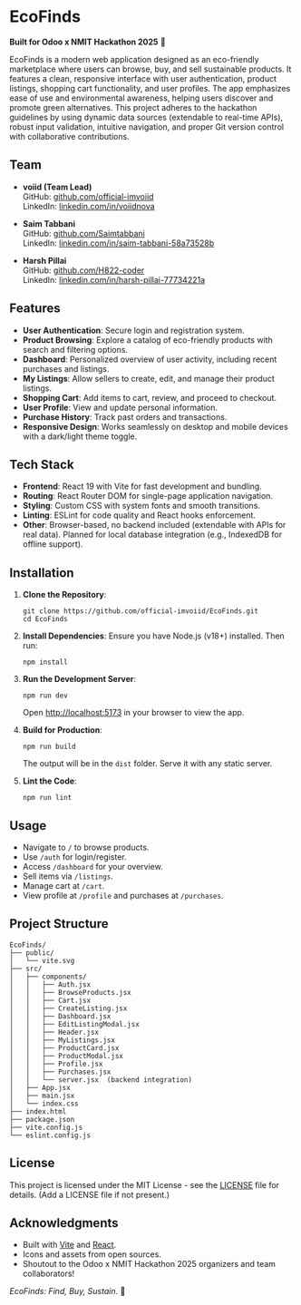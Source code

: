 # EcoFinds

**Built for Odoo x NMIT Hackathon 2025** 🌿

EcoFinds is a modern web application designed as an eco-friendly marketplace where users can browse, buy, and sell sustainable products. It features a clean, responsive interface with user authentication, product listings, shopping cart functionality, and user profiles. The app emphasizes ease of use and environmental awareness, helping users discover and promote green alternatives. This project adheres to the hackathon guidelines by using dynamic data sources (extendable to real-time APIs), robust input validation, intuitive navigation, and proper Git version control with collaborative contributions.

## Team

- **voiid (Team Lead)**  
  GitHub: [github.com/official-imvoiid](https://github.com/official-imvoiid)  
  LinkedIn: [linkedin.com/in/voiidnova](https://www.linkedin.com/in/voiidnova)

- **Saim Tabbani**  
  GitHub: [github.com/Saimtabbani](https://github.com/Saimtabbani)  
  LinkedIn: [linkedin.com/in/saim-tabbani-58a73528b](https://www.linkedin.com/in/saim-tabbani-58a73528b)

- **Harsh Pillai**  
  GitHub: [github.com/H822-coder](https://github.com/H822-coder)  
  LinkedIn: [linkedin.com/in/harsh-pillai-77734221a](https://www.linkedin.com/in/harsh-pillai-77734221a)

## Features

- **User Authentication**: Secure login and registration system.
- **Product Browsing**: Explore a catalog of eco-friendly products with search and filtering options.
- **Dashboard**: Personalized overview of user activity, including recent purchases and listings.
- **My Listings**: Allow sellers to create, edit, and manage their product listings.
- **Shopping Cart**: Add items to cart, review, and proceed to checkout.
- **User Profile**: View and update personal information.
- **Purchase History**: Track past orders and transactions.
- **Responsive Design**: Works seamlessly on desktop and mobile devices with a dark/light theme toggle.

## Tech Stack

- **Frontend**: React 19 with Vite for fast development and bundling.
- **Routing**: React Router DOM for single-page application navigation.
- **Styling**: Custom CSS with system fonts and smooth transitions.
- **Linting**: ESLint for code quality and React hooks enforcement.
- **Other**: Browser-based, no backend included (extendable with APIs for real data). Planned for local database integration (e.g., IndexedDB for offline support).

## Installation

1. **Clone the Repository**:
   ```
   git clone https://github.com/official-imvoiid/EcoFinds.git
   cd EcoFinds
   ```

2. **Install Dependencies**:
   Ensure you have Node.js (v18+) installed. Then run:
   ```
   npm install
   ```

3. **Run the Development Server**:
   ```
   npm run dev
   ```
   Open [http://localhost:5173](http://localhost:5173) in your browser to view the app.

4. **Build for Production**:
   ```
   npm run build
   ```
   The output will be in the `dist` folder. Serve it with any static server.

5. **Lint the Code**:
   ```
   npm run lint
   ```

## Usage

- Navigate to `/` to browse products.
- Use `/auth` for login/register.
- Access `/dashboard` for your overview.
- Sell items via `/listings`.
- Manage cart at `/cart`.
- View profile at `/profile` and purchases at `/purchases`.

## Project Structure

```
EcoFinds/
├── public/
│   └── vite.svg
├── src/
│   ├── components/
│   │   ├── Auth.jsx
│   │   ├── BrowseProducts.jsx
│   │   ├── Cart.jsx
│   │   ├── CreateListing.jsx
│   │   ├── Dashboard.jsx
│   │   ├── EditListingModal.jsx
│   │   ├── Header.jsx
│   │   ├── MyListings.jsx
│   │   ├── ProductCard.jsx
│   │   ├── ProductModal.jsx
│   │   ├── Profile.jsx
│   │   ├── Purchases.jsx
│   │   └── server.jsx  (backend integration)
│   ├── App.jsx
│   ├── main.jsx
│   └── index.css
├── index.html
├── package.json
├── vite.config.js
└── eslint.config.js
```

## License

This project is licensed under the MIT License - see the [LICENSE](LICENSE) file for details. (Add a LICENSE file if not present.)

## Acknowledgments

- Built with [Vite](https://vitejs.dev/) and [React](https://react.dev/).
- Icons and assets from open sources.
- Shoutout to the Odoo x NMIT Hackathon 2025 organizers and team collaborators!

*EcoFinds: Find, Buy, Sustain.* 🌿